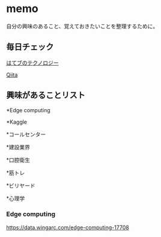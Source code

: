 # memo  
自分の興味のあること、覚えておきたいことを整理するために。


## 毎日チェック

[はてブのテクノロジー](https://b.hatena.ne.jp/hotentry/it)

[Qiita](https://qiita.com)

  
## 興味があることリスト

*Edge computing

*Kaggle

*コールセンター

*建設業界

*口腔衛生

*筋トレ

*ビリヤード

*心理学


### Edge computing


https://data.wingarc.com/edge-computing-17708
